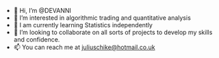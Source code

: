 - 👋  Hi, I’m @DEVANNI
- 👀  I’m interested in algorithmic trading and quantitative analysis
- 🌱  I am currently learning Statistics independently
- 💞️  I’m looking to collaborate on all sorts of projects to develop my skills and confidence.
- 📫  You can reach me at juliuschike@hotmail.co.uk
